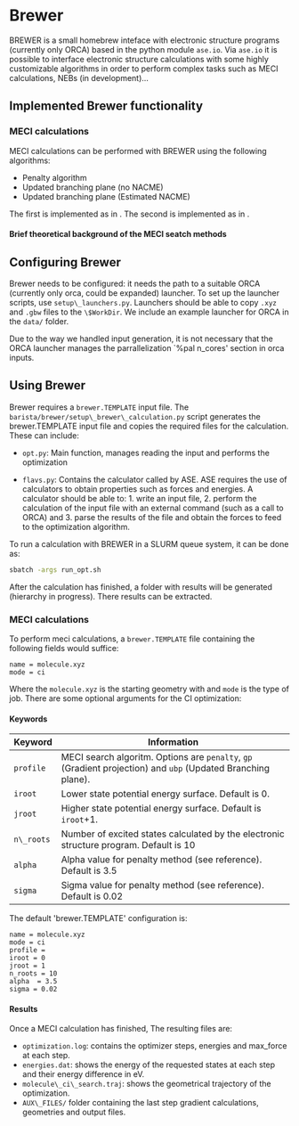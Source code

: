 # Brewer
BREWER is a small homebrew inteface with electronic structure programs (currently only ORCA) based in the python module `ase.io`. Via `ase.io` it is possible to interface electronic structure calculations with some highly customizable algorithms in order to perform complex tasks such as MECI calculations, NEBs (in development)... 


## Implemented Brewer functionality 

### MECI calculations

MECI calculations can be performed with BREWER using the following algorithms: 
 - Penalty algorithm
 - Updated branching plane (no NACME)
 - Updated branching plane (Estimated NACME)

The first is implemented as in [](). The second is implemented as in ![]().

#### Brief theoretical background of the MECI seatch methods



## Configuring Brewer
Brewer needs to be configured: it needs the path to a suitable ORCA (currently only orca, could be expanded) launcher. To set up the launcher scripts, use `setup\_launchers.py`. Launchers should be able to copy `.xyz` and `.gbw` files to the `\$WorkDir`. We include an example launcher for ORCA in the `data/` folder. 

Due to the way we handled input generation, it is not necessary that the ORCA launcher manages the parrallelization `\%pal n_cores' section in orca inputs. 

## Using Brewer
Brewer requires a `brewer.TEMPLATE` input file. The `barista/brewer/setup\_brewer\_calculation.py` script generates the brewer.TEMPLATE input file and copies the required files for the calculation. These can include:
- `opt.py`: Main function, manages reading the input and performs the optimization

- `flavs.py`: Contains the calculator called by ASE. ASE requires the use of calculators to obtain properties such as forces and energies. A calculator should be able to: 1. write an input file, 2. perform the calculation of the input file with an external command (such as a call to ORCA) and 3. parse the results of the file and obtain the forces to feed to the optimization algorithm. 

To run a calculation with BREWER in a SLURM queue system, it can be done as:
```Bash
sbatch -args run_opt.sh
```
After the calculation has finished, a folder with results will be generated (hierarchy in progress). There results can be extracted. 


### MECI calculations
To perform meci calculations, a `brewer.TEMPLATE` file containing the following fields would suffice:
```
name = molecule.xyz
mode = ci
```
Where the `molecule.xyz` is the starting geometry with and `mode` is the type of job. There are some optional arguments for the CI optimization:
#### Keywords 
| Keyword    | Information|
|------------|------------|
| `profile`  | MECI search algoritm. Options are `penalty`, `gp` (Gradient projection) and `ubp` (Updated Branching plane).|
| `iroot`    | Lower state potential energy surface. Default is $0$.           |
| `jroot`    | Higher state potential energy surface. Default is `iroot`$+1$.           |
| `n\_roots` | Number of excited states calculated by the electronic structure program. Default is $10$           |
| `alpha`    | Alpha value for penalty method (see reference). Default is $3.5$           |
| `sigma`    | Sigma value for penalty method (see reference). Default is $0.02$          |

The default 'brewer.TEMPLATE' configuration is:

```
name = molecule.xyz
mode = ci
profile = 
iroot = 0
jroot = 1
n_roots = 10
alpha  = 3.5 
sigma = 0.02
```

#### Results
Once a MECI calculation has finished, The resulting files are:
- `optimization.log`: contains the optimizer steps, energies and max_force at each step. 
- `energies.dat`: shows the energy of the requested states at each step and their energy difference in eV.
- `molecule\_ci\_search.traj`: shows the geometrical trajectory of the optimization.
- `AUX\_FILES/` folder containing the last step gradient calculations, geometries and output files. 
